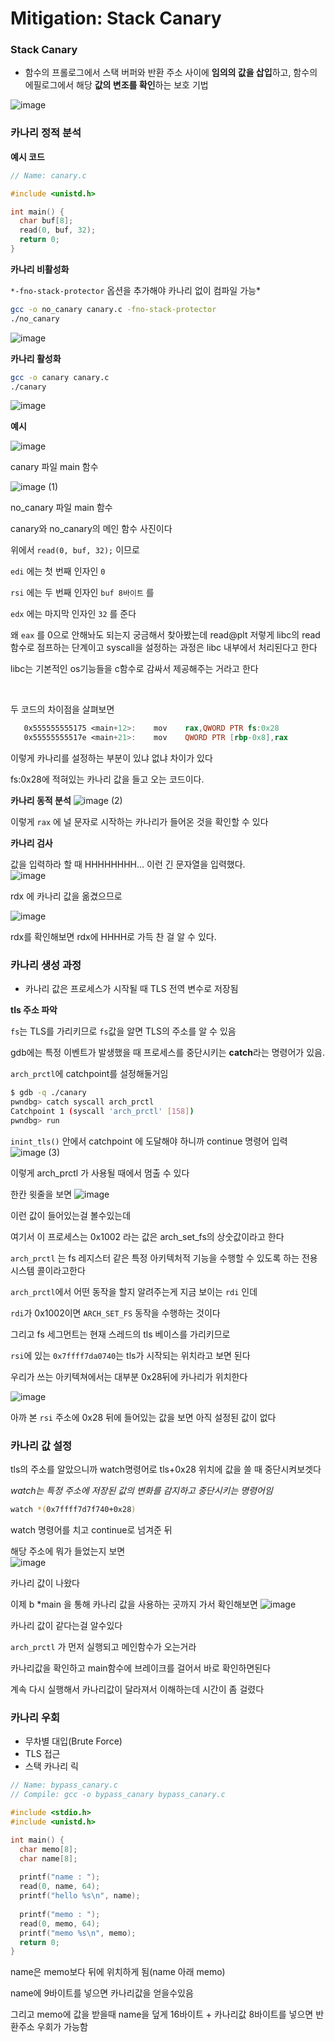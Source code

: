# Mitigation: Stack Canary

### Stack Canary

- 함수의 프롤로그에서 스택 버퍼와 반환 주소 사이에 **임의의 값을 삽입**하고, 함수의 에필로그에서 해당 **값의 변조를 확인**하는 보호 기법

![image](https://github.com/user-attachments/assets/2cca8997-73ac-493a-8e8f-09c7401b1fc8)

### 카나리 정적 분석

**예시 코드**

```c
// Name: canary.c

#include <unistd.h>

int main() {
  char buf[8];
  read(0, buf, 32);
  return 0;
}
```

**카나리 비활성화**

`*-fno-stack-protector` 옵션을 추가해야 카나리 없이 컴파일 가능*

```bash
gcc -o no_canary canary.c -fno-stack-protector
./no_canary
```

![image](https://github.com/user-attachments/assets/7ca2b271-f9d4-445a-aca7-eb83445c4be3)

**카나리 활성화**

```bash
gcc -o canary canary.c
./canary
```
![image](https://github.com/user-attachments/assets/eb3e4327-82bd-433c-a37e-4cb4500afab3)

**예시**

![image](https://github.com/user-attachments/assets/5bff8892-2ddc-4b27-a5b7-c94106d6fe73)

canary 파일 main 함수

![image (1)](https://github.com/user-attachments/assets/962fc126-9338-40dc-bf87-b0bf98768636)

no_canary 파일 main 함수

canary와 no_canary의 메인 함수 사진이다

위에서 `read(0, buf, 32);` 이므로 

`edi` 에는 첫 번째 인자인 `0` 

`rsi` 에는 두 번째 인자인 `buf 8바이트` 를 

`edx` 에는 마지막 인자인 `32` 를 준다

왜 `eax` 를 0으로 안해놔도 되는지 궁금해서 찾아봤는데 read@plt 저렇게 libc의 read 함수로 점프하는 단계이고 syscall을 설정하는 과정은 libc 내부에서 처리된다고 한다

libc는 기본적인 os기능들을 c함수로 감싸서 제공해주는 거라고 한다

<br>

두 코드의 차이점을 살펴보면

```nasm
   0x555555555175 <main+12>:    mov    rax,QWORD PTR fs:0x28
   0x55555555517e <main+21>:    mov    QWORD PTR [rbp-0x8],rax
```

이렇게 카나리를 설정하는 부분이 있냐 없냐 차이가 있다

fs:0x28에 적혀있는 카나리 값을 들고 오는 코드이다.

**카나리 동적 분석**
![image (2)](https://github.com/user-attachments/assets/5097ce9f-5bee-434c-abcd-75a96acdd8b0)


이렇게 `rax` 에 널 문자로 시작하는 카나리가 들어온 것을 확인할 수 있다

**카나리 검사**

값을 입력하라 할 때 HHHHHHHH… 이런 긴 문자열을 입력했다.  
![image](https://github.com/user-attachments/assets/6cb26bd6-190b-49aa-b4a7-aaa1d9e53a91)

rdx 에 카나리 값을 옮겼으므로

![image](https://github.com/user-attachments/assets/6451c242-5bfb-4818-81eb-dcf44aaaf91b)


rdx를 확인해보면 rdx에 HHHH로 가득 찬 걸 알 수 있다.  

### **카나리 생성 과정**

- 카나리 값은 프로세스가 시작될 때 TLS 전역 변수로 저장됨

**tls 주소 파악**

`fs`는 TLS를 가리키므로 `fs`값을 알면 TLS의 주소를 알 수 있음

gdb에는 특정 이벤트가 발생했을 때 프로세스를 중단시키는 **catch**라는 명령어가 있음.

`arch_prctl`에 catchpoint를 설정해둘거임

```bash
$ gdb -q ./canary
pwndbg> catch syscall arch_prctl
Catchpoint 1 (syscall 'arch_prctl' [158])
pwndbg> run
```

`inint_tls()` 안에서 catchpoint 에 도달해야 하니까 continue 명령어 입력
![image (3)](https://github.com/user-attachments/assets/77b01bbb-025e-4424-838b-aeac91c5ae19)

이렇게 arch_prctl 가 사용될 때에서 멈출 수 있다

한칸 윗줄을 보면
![image](https://github.com/user-attachments/assets/b2e0ae5b-f1f7-4f5e-a0a2-dc611f9536c2)

이런 값이 들어있는걸 볼수있는데

여기서 이 프로세스는 0x1002 라는 값은 arch_set_fs의 상숫값이라고 한다

`arch_prctl` 는 fs 레지스터 같은 특정 아키텍처적 기능을 수행할 수 있도록 하는 전용 시스템 콜이라고한다

`arch_prctl`에서 어떤 동작을 할지 알려주는게 지금 보이는 `rdi` 인데 

`rdi`가 0x1002이면 `ARCH_SET_FS` 동작을 수행하는 것이다

그리고 fs 세그먼트는 현재 스레드의 tls 베이스를 가리키므로 

`rsi`에 있는 `0x7ffff7da0740`는 tls가 시작되는 위치라고 보면 된다

우리가 쓰는 아키텍쳐에서는 대부분 0x28뒤에 카나리가 위치한다

![image](https://github.com/user-attachments/assets/ef3ee5f6-aaa9-4110-bbf8-42ec075f4106)

아까 본 `rsi` 주소에 0x28 뒤에 들어있는 값을 보면 아직 설정된 값이 없다

### **카나리 값 설정**

tls의 주소를 알았으니까 watch명령어로 tls+0x28 위치에 값을 쓸 때 중단시켜보겟다

*watch는 특정 주소에 저장된 값의 변화를 감지하고 중단시키는 명령어임*

```bash
watch *(0x7ffff7d7f740+0x28)
```

watch 명령어를 치고 continue로 넘겨준 뒤 

해당 주소에 뭐가 들었는지 보면  
![image](https://github.com/user-attachments/assets/a6323d82-9faa-455a-bbfd-16b44c0cb622)

카나리 값이 나왔다

이제 b *main 을 통해 카나리 값을 사용하는 곳까지 가서 확인해보면
![image](https://github.com/user-attachments/assets/a4edb076-680a-4935-bae2-445b1690436e)


카나리 값이 같다는걸 알수있다

`arch_prctl` 가 먼저 실행되고 메인함수가 오는거라

카나리값을 확인하고 main함수에 브레이크를 걸어서 바로 확인하면된다

계속 다시 실행해서 카나리값이 달라져서 이해하는데 시간이 좀 걸렸다

### 카나리 우회

- 무차별 대입(Brute Force)
- TLS 접근
- 스택 카나리 릭

```c
// Name: bypass_canary.c
// Compile: gcc -o bypass_canary bypass_canary.c

#include <stdio.h>
#include <unistd.h>

int main() {
  char memo[8];
  char name[8];
  
  printf("name : ");
  read(0, name, 64);
  printf("hello %s\n", name);
  
  printf("memo : ");
  read(0, memo, 64);
  printf("memo %s\n", memo);
  return 0;
} 
```

name은 memo보다 뒤에 위치하게 됨(name 아래 memo)

name에 9바이트를 넣으면 카나리값을 얻을수있음

그리고 memo에 값을 받을때 name을 덮게 16바이트 + 카나리값 8바이트를 넣으면 반환주소 우회가 가능함
















